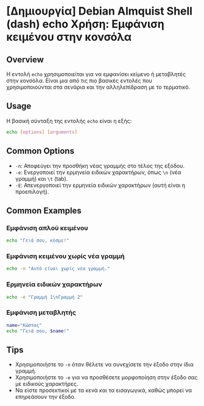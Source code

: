 # [Δημιουργία] Debian Almquist Shell (dash) echo Χρήση: Εμφάνιση κειμένου στην κονσόλα

## Overview
Η εντολή `echo` χρησιμοποιείται για να εμφανίσει κείμενο ή μεταβλητές στην κονσόλα. Είναι μια από τις πιο βασικές εντολές που χρησιμοποιούνται στα σενάρια και την αλληλεπίδραση με το τερματικό.

## Usage
Η βασική σύνταξη της εντολής `echo` είναι η εξής:

```sh
echo [options] [arguments]
```

## Common Options
- `-n`: Αποφεύγει την προσθήκη νέας γραμμής στο τέλος της εξόδου.
- `-e`: Ενεργοποιεί την ερμηνεία ειδικών χαρακτήρων, όπως `\n` (νέα γραμμή) και `\t` (tab).
- `-E`: Απενεργοποιεί την ερμηνεία ειδικών χαρακτήρων (αυτή είναι η προεπιλογή).

## Common Examples
### Εμφάνιση απλού κειμένου
```sh
echo "Γειά σου, κόσμε!"
```

### Εμφάνιση κειμένου χωρίς νέα γραμμή
```sh
echo -n "Αυτό είναι χωρίς νέα γραμμή."
```

### Ερμηνεία ειδικών χαρακτήρων
```sh
echo -e "Γραμμή 1\nΓραμμή 2"
```

### Εμφάνιση μεταβλητής
```sh
name="Κώστας"
echo "Γειά σου, $name!"
```

## Tips
- Χρησιμοποιήστε το `-n` όταν θέλετε να συνεχίσετε την έξοδο στην ίδια γραμμή.
- Χρησιμοποιήστε το `-e` για να προσθέσετε μορφοποίηση στην έξοδο σας με ειδικούς χαρακτήρες.
- Να είστε προσεκτικοί με τα κενά και τα εισαγωγικά, καθώς μπορεί να επηρεάσουν την έξοδο.